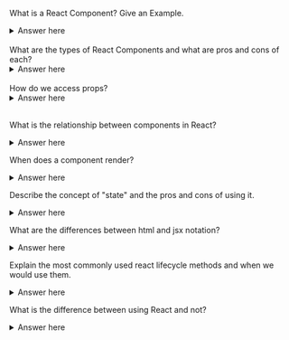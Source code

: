 What is a React Component? Give an Example.
<details>
  <summary>Answer here</summary>
  A React Component is a function that returns a single react element, a repeatable part of a website.
</details>
<br>
What are the types of React Components and what are pros and cons of each?

<details>
  <summary>Answer here</summary>
  The two types of React Components are Functional versus Stateful Class Components. Functional components are preferred if possible because of simplicity, however Stateful Class Components can be used to manage the state of a particular element if necessary. A recurrent example of a Stateful Class Component is with a Form, where the inputs should be managed by state.
</details>
<br>
How do we access props?

<details>
  <summary>Answer here</summary>
Props are properties passed down from the parent component. Within a functional component, props are accessed directly with the argument props, or destructured keys of props. Within a stateful class component props are accessed with this.props (after a constructor is built with props as an arguement and super(props){} is within that constructor)
</details>
<br>

What is the relationship between components in React?

<details>
  <summary>Answer here</summary>

</details>

When does a component render?

<details>
  <summary>Answer here</summary>

</details>

Describe the concept of "state" and the pros and cons of using it.

<details>
  <summary>Answer here</summary>

</details>

What are the differences between html and jsx notation?

<details>
  <summary>Answer here</summary>

</details>

Explain the most commonly used react lifecycle methods and when we would use them.

<details>
  <summary>Answer here</summary>

</details>

What is the difference between using React and not?

<details>
  <summary>Answer here</summary>

</details>
